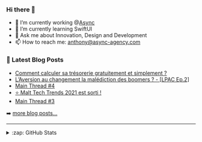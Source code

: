 ### Hi there 👋

<!--
**Akhu/Akhu** is a ✨ _special_ ✨ repository because its `README.md` (this file) appears on your GitHub profile.
-->
- 🔭 I’m currently working @[Async](https://async-agency.com) 
- 🌱 I’m currently learning SwiftUI
- 💬 Ask me about Innovation, Design and Development
- 📫 How to reach me: anthony@async-agency.com 

### 📕 Latest Blog Posts

<!-- BLOG-POST-LIST:START -->
- [Comment calculer sa trésorerie gratuitement et simplement ?](https://blog.async-agency.com/un-outil-de-suivi-de-tresorerie-simple-et-gratuit/)
- [L’Aversion au changement la malédiction des boomers ? - [LPAC Ep.2]](https://blog.async-agency.com/lpac-ep2/)
- [Main Thread #4](https://blog.async-agency.com/main-thread-4/)
- [⭐️ Malt Tech Trends 2021 est sorti !](https://blog.async-agency.com/malt-tech-trends-2021-est-sorti/)
- [Main Thread #3](https://blog.async-agency.com/main-thread-3/)
<!-- BLOG-POST-LIST:END -->

➡️ [more blog posts...](https://blog.async-agency.com)

---

<details>
  <summary>:zap: GitHub Stats</summary>

  <img align="left" alt="Anthony's GitHub Stats" src="https://github-readme-stats.codestackr.vercel.app/api?username=Akhu&show_icons=true&hide_border=true" />

</details>


[website]: https://async-agency.com
[blog]: https://blog.async-agency.com
[twitter]: https://twitter.com/anthokhun
[linkedin]: https://www.linkedin.com/in/anthodacruz/
